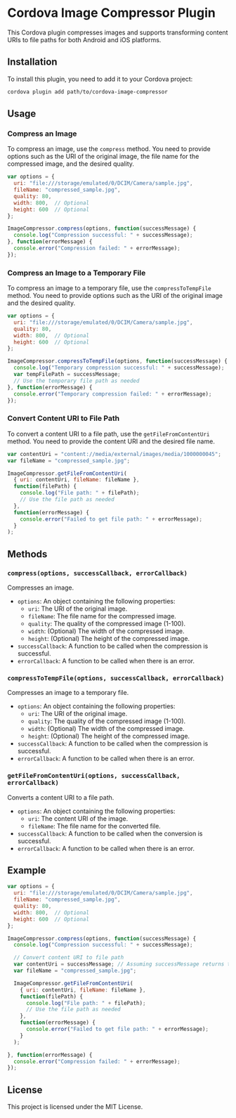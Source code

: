 # Cordova Image Compressor Plugin

This Cordova plugin compresses images and supports transforming content URIs to file paths for both Android and iOS platforms.

## Installation

To install this plugin, you need to add it to your Cordova project:

```bash
cordova plugin add path/to/cordova-image-compressor
```

## Usage

### Compress an Image

To compress an image, use the `compress` method. You need to provide options such as the URI of the original image, the file name for the compressed image, and the desired quality.

```javascript
var options = {
  uri: "file:///storage/emulated/0/DCIM/Camera/sample.jpg",
  fileName: "compressed_sample.jpg",
  quality: 80,
  width: 800,  // Optional
  height: 600  // Optional
};

ImageCompressor.compress(options, function(successMessage) {
  console.log("Compression successful: " + successMessage);
}, function(errorMessage) {
  console.error("Compression failed: " + errorMessage);
});
```

### Compress an Image to a Temporary File

To compress an image to a temporary file, use the `compressToTempFile` method. You need to provide options such as the URI of the original image and the desired quality.

```javascript
var options = {
  uri: "file:///storage/emulated/0/DCIM/Camera/sample.jpg",
  quality: 80,
  width: 800,  // Optional
  height: 600  // Optional
};

ImageCompressor.compressToTempFile(options, function(successMessage) {
  console.log("Temporary compression successful: " + successMessage);
  var tempFilePath = successMessage;
  // Use the temporary file path as needed
}, function(errorMessage) {
  console.error("Temporary compression failed: " + errorMessage);
});
```

### Convert Content URI to File Path

To convert a content URI to a file path, use the `getFileFromContentUri` method. You need to provide the content URI and the desired file name.

```javascript
var contentUri = "content://media/external/images/media/1000000045";
var fileName = "compressed_sample.jpg";

ImageCompressor.getFileFromContentUri(
  { uri: contentUri, fileName: fileName },
  function(filePath) {
    console.log("File path: " + filePath);
    // Use the file path as needed
  },
  function(errorMessage) {
    console.error("Failed to get file path: " + errorMessage);
  }
);
```

## Methods

### `compress(options, successCallback, errorCallback)`

Compresses an image.

- `options`: An object containing the following properties:
  - `uri`: The URI of the original image.
  - `fileName`: The file name for the compressed image.
  - `quality`: The quality of the compressed image (1-100).
  - `width`: (Optional) The width of the compressed image.
  - `height`: (Optional) The height of the compressed image.
- `successCallback`: A function to be called when the compression is successful.
- `errorCallback`: A function to be called when there is an error.

### `compressToTempFile(options, successCallback, errorCallback)`

Compresses an image to a temporary file.

- `options`: An object containing the following properties:
  - `uri`: The URI of the original image.
  - `quality`: The quality of the compressed image (1-100).
  - `width`: (Optional) The width of the compressed image.
  - `height`: (Optional) The height of the compressed image.
- `successCallback`: A function to be called when the compression is successful.
- `errorCallback`: A function to be called when there is an error.

### `getFileFromContentUri(options, successCallback, errorCallback)`

Converts a content URI to a file path.

- `options`: An object containing the following properties:
  - `uri`: The content URI of the image.
  - `fileName`: The file name for the converted file.
- `successCallback`: A function to be called when the conversion is successful.
- `errorCallback`: A function to be called when there is an error.

## Example

```javascript
var options = {
  uri: "file:///storage/emulated/0/DCIM/Camera/sample.jpg",
  fileName: "compressed_sample.jpg",
  quality: 80,
  width: 800,  // Optional
  height: 600  // Optional
};

ImageCompressor.compress(options, function(successMessage) {
  console.log("Compression successful: " + successMessage);

  // Convert content URI to file path
  var contentUri = successMessage; // Assuming successMessage returns the content URI
  var fileName = "compressed_sample.jpg";

  ImageCompressor.getFileFromContentUri(
    { uri: contentUri, fileName: fileName },
    function(filePath) {
      console.log("File path: " + filePath);
      // Use the file path as needed
    },
    function(errorMessage) {
      console.error("Failed to get file path: " + errorMessage);
    }
  );

}, function(errorMessage) {
  console.error("Compression failed: " + errorMessage);
});
```

## License

This project is licensed under the MIT License.